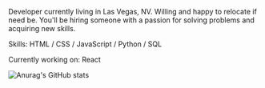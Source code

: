Developer currently living in Las Vegas, NV. Willing and happy to relocate if need be. You'll be hiring
someone with a passion for solving problems and acquiring new skills.

Skills: HTML / CSS / JavaScript / Python / SQL

Currently working on: React







![Anurag's GitHub stats](https://github-readme-stats.vercel.app/api?username=sbrcly&theme=darcula&show_icons=true)

